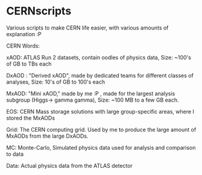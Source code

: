 # CERNscripts
Various scripts to make CERN life easier, with various amounts of explanation :P

CERN Words:

xAOD: ATLAS Run 2 datasets, contain oodles of physics data, Size: ~100's of GB to TBs each

DxAOD : "Derived xAOD", made by dedicated teams for different classes of analyses, Size: 10's of GB to 100's each

MxAOD: "Mini xAOD," made by me :P , made for the largest analysis subgroup (Higgs-> gamma gamma), Size: ~100 MB to a few GB each.

EOS: CERN Mass storage solutions with large group-specific areas, where I stored the MxAODs

Grid: The CERN computing grid.  Used by me to produce the large amount of MxAODs from the large DxAODs.

MC: Monte-Carlo, Simulated physics data used for analysis and comparison to data

Data: Actual physics data from the ATLAS detector 
